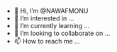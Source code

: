 - 👋 Hi, I’m @NAWAFMONU
- 👀 I’m interested in ...
- 🌱 I’m currently learning ...
- 💞️ I’m looking to collaborate on ...
- 📫 How to reach me ...

<!---
NAWAFMONU/NAWAFMONU is a ✨ special ✨ repository because its `README.md` (this file) appears on your GitHub profile.
You can click the Preview link to take a look at your changes.
--->
